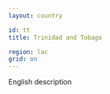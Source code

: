 ```yaml
---
layout: country

id: tt
title: Trinidad and Tobago

region: lac
grid: on
---
```

English description